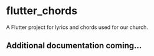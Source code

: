 # flutter_chords

A Flutter project for lyrics and chords used for our church.

## Additional documentation coming...
